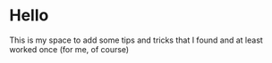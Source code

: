 # Hello

This is my space to add some tips and tricks that I found and at least worked once (for me, of course)


